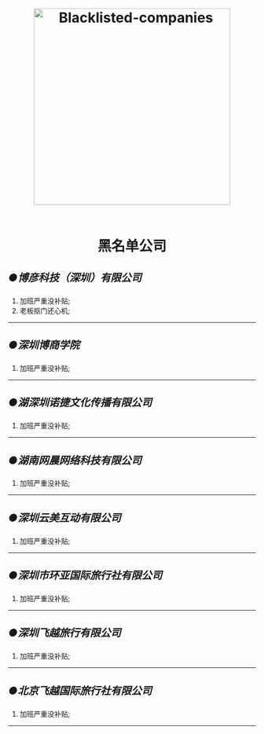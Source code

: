 
<h1 align="center">
  <img src="https://github.com.png" alt="Blacklisted-companies" width="400">
  
  <br>黑名单公司<br>
  
  
  


## *●博彦科技（深圳）有限公司*

### 
1. 加班严重没补贴;
2. 老板抠门还心机;

----------------------------------------------

## *●深圳博商学院*

### 
1. 加班严重没补贴;

----------------------------------------------

## *●湖深圳诺捷文化传播有限公司*

### 
1. 加班严重没补贴;

----------------------------------------------
## *●湖南网晨网络科技有限公司*

### 
1. 加班严重没补贴;

----------------------------------------------
## *●深圳云美互动有限公司*

### 
1. 加班严重没补贴;

----------------------------------------------
## *●深圳市环亚国际旅行社有限公司*

### 
1. 加班严重没补贴;

----------------------------------------------

## *●深圳飞越旅行有限公司*

### 
1. 加班严重没补贴;

----------------------------------------------

## *●北京飞越国际旅行社有限公司*

### 
1. 加班严重没补贴;

----------------------------------------------
